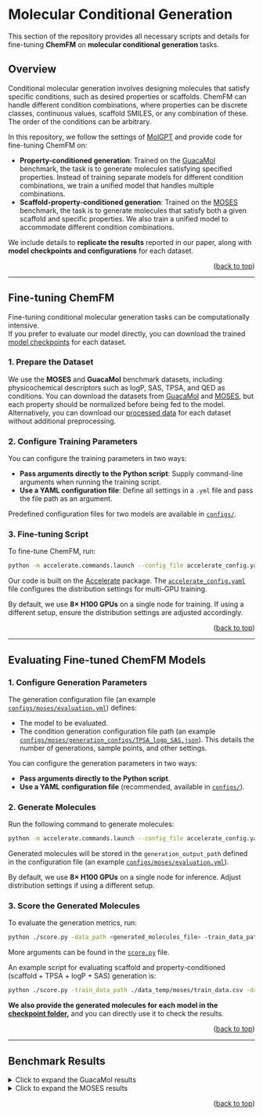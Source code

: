 <a id="readme-top"></a>

# Molecular Conditional Generation

This section of the repository provides all necessary scripts and details for fine-tuning **ChemFM** on **molecular conditional generation** tasks.

## Overview

Conditional molecular generation involves designing molecules that satisfy specific conditions, such as desired properties or scaffolds. 
ChemFM can handle different condition combinations, where properties can be discrete classes, continuous values, scaffold SMILES, or any combination of these. The order of the conditions can be arbitrary.

In this repository, we follow the settings of [MolGPT](https://pubs.acs.org/doi/10.1021/acs.jcim.1c00600) and provide code for fine-tuning ChemFM on:
- **Property-conditioned generation**: Trained on the [GuacaMol](https://github.com/BenevolentAI/guacamol) benchmark, the task is to generate molecules satisfying specified properties. Instead of training separate models for different condition combinations, we train a unified model that handles multiple combinations.
- **Scaffold-property-conditioned generation**: Trained on the [MOSES](https://github.com/molecularsets/moses) benchmark, the task is to generate molecules that satisfy both a given scaffold and specific properties. We also train a unified model to accommodate different condition combinations.

We include details to **replicate the results** reported in our paper, along with **model checkpoints and configurations** for each dataset.

<p align="right">(<a href="#readme-top">back to top</a>)</p>

---

## Fine-tuning ChemFM

Fine-tuning conditional molecular generation tasks can be computationally intensive.  
If you prefer to evaluate our model directly, you can download the trained [model checkpoints](https://clemson.box.com/s/ajrx5x37lyl0sm7reqiztmhi39hm07m7) for each dataset.

### 1. Prepare the Dataset

We use the **MOSES** and **GuacaMol** benchmark datasets, including physicochemical descriptors such as logP, SAS, TPSA, and QED as conditions. 
You can download the datasets from [GuacaMol](https://github.com/BenevolentAI/guacamol) and [MOSES](https://github.com/molecularsets/moses),
but each property should be normalized before being fed to the model.
Alternatively, you can download our [processed data](https://clemson.box.com/s/pnzawue6f15zxloub04jd0fdp3pnqvht) for each dataset without additional preprocessing.

### 2. Configure Training Parameters

You can configure the training parameters in two ways:

- **Pass arguments directly to the Python script**: Supply command-line arguments when running the training script.
- **Use a YAML configuration file**: Define all settings in a `.yml` file and pass the file path as an argument.

Predefined configuration files for two models are available in [`configs/`](./configs/).

### 3. Fine-tuning Script

To fine-tune ChemFM, run:

```bash
python -m accelerate.commands.launch --config_file accelerate_config.yaml main.py --training_args_file <config_yml_file>
```

Our code is built on the [Accelerate](https://huggingface.co/docs/accelerate/main/en/index) package. The [`accelerate_config.yaml`](./accelerate_config.yaml) file configures the distribution settings for multi-GPU training.

By default, we use **8× H100 GPUs** on a single node for training. If using a different setup, ensure the distribution settings are adjusted accordingly.

<p align="right">(<a href="#readme-top">back to top</a>)</p>

---

## Evaluating Fine-tuned ChemFM Models

### 1. Configure Generation Parameters

The generation configuration file (an example [`configs/moses/evaluation.yml`](configs/moses/evaluation.yml)) defines:
- The model to be evaluated.
- The condition generation configuration file path (an example [`configs/moses/generation_configs/TPSA_logp_SAS.json`](configs/moses/generation_configs/TPSA_logp_SAS.json)). This details the number of generations, sample points, and other settings.

You can configure the generation parameters in two ways:
- **Pass arguments directly to the Python script**.
- **Use a YAML configuration file** (recommended, available in [`configs/`](./configs/)).

### 2. Generate Molecules

Run the following command to generate molecules:

```bash
python -m accelerate.commands.launch --config_file accelerate_config.yaml evaluate.py --training_args_file <config_yml_file>
```

Generated molecules will be stored in the `generation_output_path` defined in the configuration file (an example [`configs/moses/evaluation.yml`](configs/moses/evaluation.yml)).

By default, we use **8× H100 GPUs** on a single node for inference. Adjust distribution settings if using a different setup.

### 3. Score the Generated Molecules

To evaluate the generation metrics, run:

```bash
python ./score.py -data_path <generated_molecules_file> -train_data_path <train_data_path> 
```

More arguments can be found in the [`score.py`](score.py) file.

An example script for evaluating scaffold and property-conditioned (scaffold + TPSA + logP + SAS) generation is:

```bash
python ./score.py -train_data_path ./data_temp/moses/train_data.csv -data_path ./outputs/moses/checkpoint/generations/TPSA_logp_SAS.csv
```

**We also provide the generated molecules for each model in the [checkpoint folder](https://clemson.box.com/s/ajrx5x37lyl0sm7reqiztmhi39hm07m7),** and you can directly use it to check the results.

<p align="right">(<a href="#readme-top">back to top</a>)</p>

---

## Benchmark Results
<details>
  <summary>Click to expand the GuacaMol results</summary>


| Property              | Model       | Validity ↑ | Uniqueness ↑ | Novelty ↑ | Mean Average Deviation (MAD) ↓ |
|-----------------------|------------|------------|--------------|------------|--------------------------------|
| **logP**             | MolGPT     | 0.971      | 0.998        | 0.977      | 0.230                          |
|                      | ChemFM-3B  | **0.981**  | **1.000**    | **0.985**  | **0.182**                      |
| **TPSA**             | MolGPT     | 0.971      | 0.997        | 0.975      | 3.562                          |
|                      | ChemFM-3B  | **0.979**  | **0.999**    | **0.984**  | **2.466**                      |
| **SAS**              | MolGPT     | 0.978      | 0.996        | 0.966      | 0.133                          |
|                      | ChemFM-3B  | **0.986**  | **0.999**    | **0.971**  | **0.126**                      |
| **QED**              | MolGPT     | 0.974      | 0.997        | 0.968      | 0.056                          |
|                      | ChemFM-3B  | **0.982**  | **1.000**    | **0.980**  | **0.045**                      |
| **SAS + logP**       | MolGPT     | 0.972      | 0.991        | 0.983      | 0.147 / 0.253                  |
|                      | ChemFM-3B  | **0.980**  | **0.995**    | **0.985**  | **0.137 / 0.195**              |
| **SAS + TPSA**       | MolGPT     | 0.971      | 0.988        | 0.984      | 0.155 / 3.785                  |
|                      | ChemFM-3B  | **0.980**  | **0.991**    | **0.985**  | **0.138 / 2.659**              |
| **TPSA + logP**      | MolGPT     | 0.964      | 0.994        | 0.989      | 3.715 / 0.243                  |
|                      | ChemFM-3B  | **0.973**  | **0.997**    | **0.992**  | **2.415 / 0.184**              |
| **TPSA + logP + SAS**| MolGPT     | 0.972      | 0.969        | 0.988      | 3.797 / 0.268 / 0.180          |
|                      | ChemFM-3B  | **0.975**  | **0.971**    | **0.989**  | **2.289 / 0.191 / 0.166**      |
</details>


<details>
  <summary>Click to expand the MOSES results</summary>
# Performance Comparison on Standard Benchmarks for Conditional Molecule Generation on the MOSES Dataset

| Property            | Model  | Generation Count | Valid Molecules ↑ | Unique Molecules ↑ | Novel Molecules ↑ | Same Scaffold Molecules ↑ | MAD ↓ |
|---------------------|--------|------------------|-------------------|--------------------|-------------------|--------------------------|-------|
| **logP**           | MolGPT | 150,000         | 144,404           | 44,558            | 44,558            | 44,545                    | 0.125 |
|                     | ChemFM-3B | 150,000         | **145,682**       | **56,606**        | **56,606**        | **56,107**                | **0.087** |
| **SAS**            | MolGPT | 150,000         | 138,792           | 52,652            | 52,652            | 52,615                    | 0.129 |
|                     | ChemFM-3B | 150,000         | **140,580**       | **68,163**        | **68,162**        | **67,654**                | **0.123** |
| **TPSA**           | MolGPT | 150,000         | 144,211           | 45,030            | 45,030            | 45,020                    | 2.651 |
|                     | ChemFM-3B | 150,000         | **145,367**       | **54,165**        | **54,162**        | **53,586**                | **2.114** |
| **QED**            | MolGPT | 150,000         | 141,458           | 57,594            | 57,594            | 57,569                    | 0.051 |
|                     | ChemFM-3B | 150,000         | **144,794**       | **72,458**        | **72,458**        | **71,836**                | **0.050** |
| **TPSA + logP**    | MolGPT | 200,000         | 181,934           | 54,499            | 54,498            | 54,422                    | 3.771 / 0.186 |
|                     | ChemFM-3B | 200,000         | **187,953**       | **66,648**        | **66,648**        | **65,898**                | **3.266 / 0.159** |
| **SAS + logP**     | MolGPT | 200,000         | 180,063           | 51,550            | 51,550            | 51,426                    | 0.145 / 0.184 |
|                     | ChemFM-3B | 200,000         | **180,804**       | **66,465**        | **66,465**        | **65,983**                | **0.137 / 0.166** |
| **TPSA + SAS**     | MolGPT | 200,000         | 177,118           | 61,510            | 61,510            | 61,383                    | 3.840 / 0.171 |
|                     | ChemFM-3B | 200,000         | **183,209**       | **70,905**        | **70,904**        | **70,338**                | **3.504 / 0.148** |
| **TPSA + logP + SAS** | MolGPT | 400,000         | 313,787           | 67,373            | 67,373            | 67,215                    | 5.370 / 0.352 / 0.255 |
|                     | ChemFM-3B | 400,000         | **323,043**       | **97,314**        | **97,314**        | **96,301**                | **4.780 / 0.329 / 0.217** |
</details>

<p align="right">(<a href="#readme-top">back to top</a>)</p>
